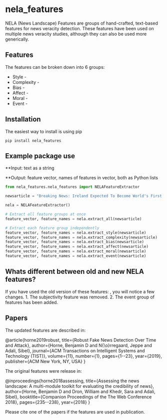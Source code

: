 # nela_features

NELA (News Landscape) Features are groups of hand-crafted, text-based features for news veracity detection. These features have been used on multiple news veracity studies, although they can also be used more generically. 

## Features

The features can be broken down into 6 groups:

* Style -
* Complexity -
* Bias - 
* Affect -
* Moral - 
* Event - 

## Installation

The easiest way to install is using pip

`pip install nela_features`

## Example package use

**Input: text as a string

**Output: feature vector, names of features in vector, both as Python lists

```python
from nela_features.nela_features import NELAFeatureExtractor

newsarticle = "Breaking News: Ireland Expected To Become World's First Country To Divest From Fossil Fuels ..." 

nela = NELAFeatureExtractor()

# Extract all feature groups at once
feature_vector, feature_names = nela.extract_all(newsarticle)

# Extract each feature group independently
feature_vector, feature_names = nela.extract_style(newsarticle) 
feature_vector, feature_names = nela.extract_complexity(newsarticle) 
feature_vector, feature_names = nela.extract_bias(newsarticle)
feature_vector, feature_names = nela.extract_affect(newsarticle) 
feature_vector, feature_names = nela.extract_moral(newsarticle) 
feature_vector, feature_names = nela.extract_event(newsarticle)

```

## Whats different between old and new NELA features?

If you have used the old version of these features: , you will notice a few changes. 1. The subjectivity feature was removed. 2. The event group of features has been added. 

## Papers
The updated features are described in:

@article{horne2019robust,
  title={Robust Fake News Detection Over Time and Attack},
  author={Horne, Benjamin D and N{\o}rregaard, Jeppe and Adali, Sibel},
  journal={ACM Transactions on Intelligent Systems and Technology (TIST)},
  volume={11},
  number={1},
  pages={1--23},
  year={2019},
  publisher={ACM New York, NY, USA}
}

The original features were release in:

@inproceedings{horne2018assessing,
  title={Assessing the news landscape: A multi-module toolkit for evaluating the credibility of news},
  author={Horne, Benjamin D and Dron, William and Khedr, Sara and Adali, Sibel},
  booktitle={Companion Proceedings of the The Web Conference 2018},
  pages={235--238},
  year={2018}
}

Please cite one of the papers if the features are used in publication. 

